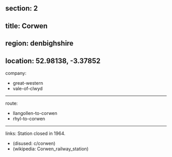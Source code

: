 section: 2
----
title: Corwen
----
region: denbighshire
----
location: 52.98138, -3.37852
----
company:
- great-western
- vale-of-clwyd
----
route:
- llangollen-to-corwen
- rhyl-to-corwen
----
links:
Station closed in 1964.
- (disused: c/corwen)
- (wikipedia: Corwen_railway_station)
